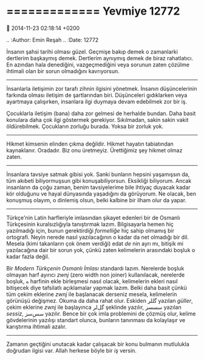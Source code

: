 =============
Yevmiye 12772
=============

:date: 2014-11-23 02:18:14 +0200

.. :Author: Emin Reşah
.. :Date:   12772

İnsanın şahsi tarihi olması güzel. Geçmişe bakıp demek o zamanlarki
dertlerim başkaymış demek. Dertlerim aynıymış demek de biraz
rahatlatıcı. En azından hala denediğini, vazgeçmediğini veya sorunun
zaten çözülme ihtimali olan bir sorun olmadığını kavrıyorsun.

--------------

İnsanlarla iletişimin zor tarafı zihnin ilgisini yönetmek. İnsanın
düşüncelerinin farkında olması iletişim de şartlarından biri.
Düşünceleri gıdıklarken veya ayartmaya çalışırken, insanlara ilgi
duymaya devam edebilmek zor bir iş.

Çocuklarla iletişim (bana) daha zor gelmesi de herhalde bundan. Daha
basit konulara daha çok ilgi göstermek gerekiyor. Sıkılmadan, sakin
sakin vakit öldürebilmek. Çocukların zorluğu burada. Yoksa bir zorluk
yok.

--------------

Hikmet kimsenin elinden çıkma değildir. Hikmet hayatın tabiatından
kaynaklanır. Oradadır. Biz onu üretmeyiz. Ürettiğimiz şey hikmet olmaz
zaten.

--------------

İnsanlara tavsiye satmak gibisi yok. Sanki bunların hepsini yaşamışsın
da, tüm akıbeti biliyormuşsun gibi konuşabiliyorsun. Eksikliği
biliyorum. Ancak insanların da çoğu zaman, benim tavsiyelerime bile
ihtiyaç duyacak kadar kör olduğunu ve hayal dünyasında yaşadığını da
görüyorum. Ne olacak, ben konuşmuş olayım, o dinlemiş olsun, belki
kalbine bir ilham olur da yapar.

--------------

Türkçe'nin Latin harfleriyle imlasından şikayet edenleri bir de Osmanlı
Türkçesinin kuralsızlığıyla tanıştırmak lazım. Bilgisayarla hemen hiç
yazılmadığı için, bunun gerektirdiği *formelliğe* hiç sahip olmamış bir
ortografi. Neyin nerede nasıl yazılacağının o kadar da net olmadığı bir
dil. Mesela (kimi takanların çok önem verdiği) edat *de* nin ayrı mı,
bitişik mi yazılacağına dair bir sorun yok, çünkü zaten kelimelerin
arasındaki boşluk o kadar fazla değil.

Bir *Modern Türkçenin Osmanlı İmlası* standardı lazım. Nerelerde boşluk
olmayan harf ayırıcı *zwnj* (zero width non joiner) kullanılacak,
nerelerde boşluk, ه harfinin ekle birleşmesi nasıl olacak, kelimelerin
ekleri nasıl bitişecek diye tafsilatlı açıklamalar yapmak lazım. Belki
daha basit çünkü tüm çekim eklerine *zwnj* ile başlanacak derseniz
mesela, kelimelerin görünüşü değişmez. Okuma da daha rahat olur. Eskiden
گللر yazılan *güller*, çekim eklerine *zwnj* ile başlayınca گل‌لر
şeklinde yazılır, سسسز yazılan *sessiz*, سس‌سز yazılır. Bence bir çok
imla problemini de çözmüş olur, kelime gövdelerinin yazılışı standart
olunca, bunların tanınması da kolaylaşır ve karıştırma ihtimali azalır.

--------------

Zamanın geçtiğini unutacak kadar çalışacak bir konu bulmanın mutlulukla
doğrudan ilgisi var. Allah herkese böyle bir *iş* versin.
